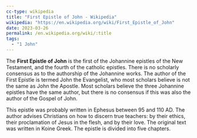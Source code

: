 ```yaml
---
cc-type: wikipedia
title: "First Epistle of John - Wikipedia"
wikipedia: "https://en.wikipedia.org/wiki/First_Epistle_of_John"
date: 2023-03-26
permalink: /en.wikipedia.org/wiki/:title
tags:
  - "1 John"
---
```

The **First Epistle of John** is the first of the Johannine epistles of the New Testament, and the fourth of the catholic epistles. There is no scholarly consensus as to the authorship of the Johannine works. The author of the First Epistle is termed John the Evangelist, who most scholars believe is not the same as John the Apostle. Most scholars believe the three Johannine epistles have the same author, but there is no consensus if this was also the author of the Gospel of John.

This epistle was probably written in Ephesus between 95 and 110 AD. The author advises Christians on how to discern true teachers: by their ethics, their proclamation of Jesus in the flesh, and by their love. The original text was written in Koine Greek. The epistle is divided into five chapters.